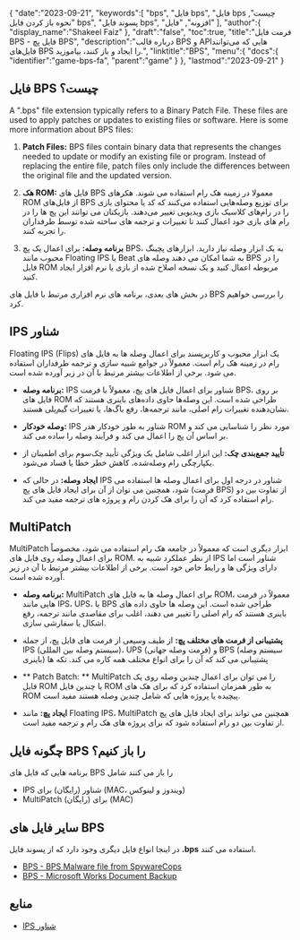{
   "date":"2023-09-21",
   "keywords":[
"bps",
"فایل bps",
"فایل bps چیست",
"نحوه باز کردن فایل bps",
"پسوند فایل bps",
"افزونه",
"فایل"
],
   "author":{
      "display_name":"Shakeel Faiz"
},
   "draft":"false",
   "toc":true,
   "title":"فرمت فایل BPS - فایل پچ BPS",
   "description":"درباره قالب BPS و APIهایی که می‌توانند فایل‌های BPS را ایجاد و باز کنند، بیاموزید.",
   "linktitle":"BPS",
   "menu":{
      "docs":{
         "identifier":"game-bps-fa",
         "parent":"game"
}
},
   "lastmod":"2023-09-21"
}

## فایل BPS چیست؟

A ".bps" file extension typically refers to a Binary Patch File. These files are used to apply patches or updates to existing files or software. Here is some more information about BPS files:

1. **Patch Files:** BPS files contain binary data that represents the changes needed to update or modify an existing file or program. Instead of replacing the entire file, patch files only include the differences between the original file and the updated version.

2. **هک ROM:** فایل های BPS معمولا در زمینه هک رام استفاده می شوند. هکرهای ROM از فایل‌های BPS برای توزیع وصله‌هایی استفاده می‌کنند که کد یا محتوای بازی را در رام‌های کلاسیک بازی ویدیویی تغییر می‌دهند. بازیکنان می توانند این پچ ها را در رام های بازی خود اعمال کنند تا تغییرات و ترجمه های ساخته شده توسط طرفداران را تجربه کنند.

3. **برنامه وصله:** برای اعمال یک پچ BPS، به یک ابزار وصله نیاز دارید. ابزارهای پچینگ محبوب مانند Floating IPS یا Beat به شما امکان می دهند وصله های BPS را در فایل ROM مربوطه اعمال کنید و یک نسخه اصلاح شده از بازی یا نرم افزار ایجاد کنید.

در بخش های بعدی، برنامه های نرم افزاری مرتبط با فایل های BPS را بررسی خواهیم کرد.

## IPS شناور

Floating IPS (Flips) یک ابزار محبوب و کاربرپسند برای اعمال وصله ها به فایل های رام در زمینه هک رام است. معمولاً در جوامع شبیه سازی و ترجمه طرفداران استفاده می شود. برخی از اطلاعات بیشتر مرتبط با آن در زیر آورده شده است.

- **برنامه وصله:** IPS شناور برای اعمال فایل های پچ، معمولاً با فرمت BPS، بر روی فایل های ROM طراحی شده است. این وصله‌ها حاوی داده‌های باینری هستند که نشان‌دهنده تغییرات رام اصلی، مانند ترجمه‌ها، رفع باگ‌ها، یا تغییرات گیم‌پلی هستند.

- **وصله خودکار:** IPS شناور به طور خودکار هدر ROM مورد نظر را شناسایی می کند و بر اساس آن پچ را اعمال می کند و فرآیند وصله را ساده می کند.

- **تأیید جمع‌بندی چک:** این ابزار اغلب شامل یک ویژگی تأیید چک‌سوم برای اطمینان از یکپارچگی رام وصله‌شده، کاهش خطر خطا یا فساد می‌شود.

- **ایجاد وصله:** در حالی که IPS شناور در درجه اول برای اعمال وصله ها استفاده می شود، همچنین می توان از آن برای ایجاد فایل های پچ (فرمت BPS) از تفاوت بین دو رام استفاده کرد که آن را برای هک کردن رام و پروژه های ترجمه مفید می کند.

## MultiPatch

MultiPatch ابزار دیگری است که معمولاً در جامعه هک رام استفاده می شود، مخصوصاً برای اعمال وصله روی فایل های ROM. از نظر عملکرد شبیه به IPS شناور است اما دارای ویژگی ها و رابط خاص خود است. برخی از اطلاعات بیشتر مرتبط با آن در زیر آورده شده است.

- **برنامه وصله:** MultiPatch برای اعمال وصله ها به فایل های ROM، معمولاً در فرمت هایی مانند IPS، UPS، یا BPS طراحی شده است. این وصله ها حاوی داده های باینری هستند که رام اصلی را تغییر می دهند، اغلب برای مقاصدی مانند ترجمه، رفع اشکال یا سفارشی سازی.

- **پشتیبانی از فرمت های مختلف پچ:** از طیف وسیعی از فرمت های فایل پچ، از جمله IPS (سیستم وصله بین المللی)، UPS (فرمت وصله جهانی) و BPS (سیستم وصله باینری) پشتیبانی می کند که آن را برای انواع مختلف همه کاره می کند. تکه ها

- ** Patch Batch: ** MultiPatch را می توان برای اعمال چندین وصله روی یک فایل ROM یا چندین فایل ROM به طور همزمان استفاده کرد که برای هک های ROM پیچیده یا پروژه هایی که شامل چندین وصله هستند مفید است.

- **ایجاد پچ:** مانند Floating IPS، MultiPatch همچنین می تواند برای ایجاد فایل های پچ از تفاوت بین دو رام استفاده شود که برای پروژه های هک رام و ترجمه مفید است.

## چگونه فایل BPS را باز کنیم؟

برنامه هایی که فایل های BPS را باز می کنند شامل

- IPS شناور (رایگان) برای (MAC، ویندوز و لینوکس)
- MultiPatch (رایگان) برای (MAC)

## سایر فایل های BPS

در اینجا انواع فایل دیگری وجود دارد که از پسوند فایل **.bps** استفاده می کنند.

- [BPS - BPS Malware file from SpywareCops](/misc/bps-malware/)
- [BPS - Microsoft Works Document Backup](/misc/bps-works/)

## منابع
* [IPS شناور](https://www.gamebrew.org/wiki/Floating_IPS)


